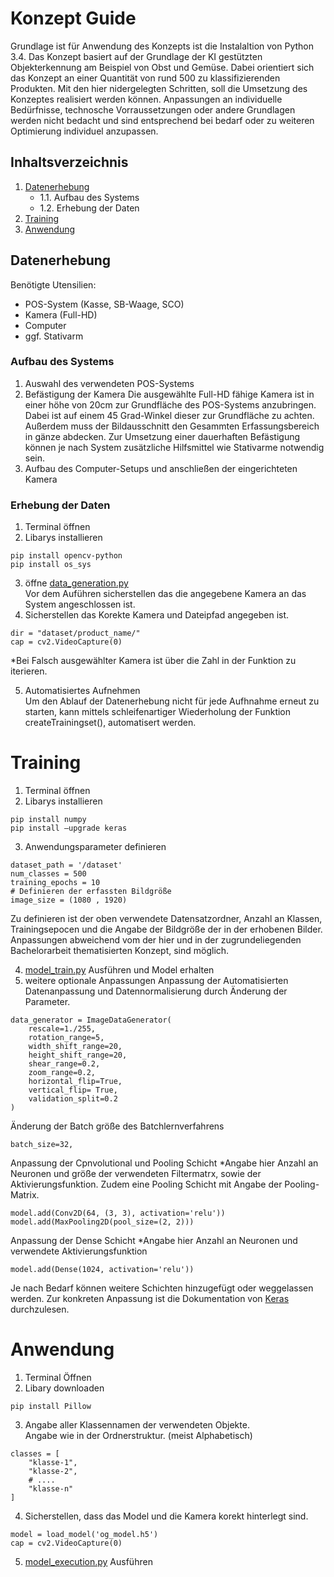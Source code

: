 # Konzept Guide
Grundlage ist für Anwendung des Konzepts ist die Instalaltion von Python 3.4. 
Das Konzept basiert auf der Grundlage der KI gestützten Objekterkennung am Beispiel von Obst und Gemüse. Dabei orientiert sich das Konzept an einer Quantität von rund 500 zu klassifizierenden Produkten.
Mit den hier nidergelegten Schritten, soll die Umsetzung des Konzeptes realisiert werden können. Anpassungen an individuelle Bedürfnisse, technosche Vorraussetzungen oder andere Grundlagen werden nicht bedacht und sind entsprechend bei bedarf oder zu weiteren Optimierung individuel anzupassen.

## Inhaltsverzeichnis

1. [Datenerhebung](#datenerhebung)
    * 1.1. Aufbau des Systems
    * 1.2. Erhebung der Daten
2. [Training](#training)
3. [Anwendung](#anwendung)


## Datenerhebung
Benötigte Utensilien:
- POS-System (Kasse, SB-Waage, SCO)
- Kamera (Full-HD)
- Computer
- ggf. Stativarm

### Aufbau des Systems
1. Auswahl des verwendeten POS-Systems
2. Befästigung der Kamera
    Die ausgewählte Full-HD fähige Kamera ist in einer höhe von 20cm zur Grundfläche des POS-Systems anzubringen. Dabei ist auf einem 45 Grad-Winkel dieser zur Grundfläche zu achten. Außerdem muss der Bildausschnitt den Gesammten Erfassungsbereich in gänze abdecken.
    Zur Umsetzung einer dauerhaften Befästigung können je nach System zusätzliche Hilfsmittel wie Stativarme notwendig sein.
3. Aufbau des Computer-Setups und anschließen der eingerichteten Kamera

### Erhebung der Daten
1. Terminal öffnen
2. Libarys installieren
```
pip install opencv-python
pip install os_sys 
```
3. öffne [data_generation.py](Concept\data_generation.py)  
Vor dem Auführen sicherstellen das die angegebene Kamera an das System angeschlossen ist. 
4. Sicherstellen das Korekte Kamera und Dateipfad angegeben ist.
```
dir = "dataset/product_name/"
cap = cv2.VideoCapture(0) 
```
*Bei Falsch ausgewählter Kamera ist über die Zahl in der Funktion zu iterieren.

5. Automatisiertes Aufnehmen  
Um den Ablauf der Datenerhebung nicht für jede Aufhnahme erneut zu starten, kann mittels schleifenartiger Wiederholung der Funktion createTrainingset(), automatisert werden. 

# Training
1. Terminal öffnen
2. Libarys installieren
```
pip install numpy
pip install —upgrade keras
```
3. Anwendungsparameter definieren
```
dataset_path = '/dataset'
num_classes = 500
training_epochs = 10
# Definieren der erfassten Bildgröße
image_size = (1080 , 1920)
```
Zu definieren ist der oben verwendete Datensatzordner, Anzahl an Klassen, Trainingsepocen und die Angabe der Bildgröße der in der erhobenen Bilder.
Anpassungen abweichend vom der hier und in der zugrundeliegenden Bachelorarbeit thematisierten Konzept, sind möglich. 

4. [model_train.py](Concept\model_train.py) Ausführen und Model erhalten
5. weitere optionale Anpassungen
Anpassung der Automatisierten Datenanpassung und Datennormalisierung durch Änderung der Parameter.
```
data_generator = ImageDataGenerator(
    rescale=1./255,
    rotation_range=5,
    width_shift_range=20,
    height_shift_range=20,
    shear_range=0.2,
    zoom_range=0.2,
    horizontal_flip=True,
    vertical_flip= True,
    validation_split=0.2
)
```
Änderung der Batch größe des Batchlernverfahrens
```
batch_size=32, 
```
Anpassung der Cpnvolutional und Pooling Schicht
*Angabe hier Anzahl an Neuronen und größe der verwendeten Filtermatrx, sowie der Aktivierungsfunktion. Zudem eine Pooling Schicht mit Angabe der Pooling-Matrix.
```
model.add(Conv2D(64, (3, 3), activation='relu'))
model.add(MaxPooling2D(pool_size=(2, 2)))
```
Anpassung der Dense Schicht 
*Angabe hier Anzahl an Neuronen und verwendete Aktivierungsfunktion
```
model.add(Dense(1024, activation='relu'))
```
Je nach Bedarf können weitere Schichten hinzugefügt oder weggelassen werden. 
Zur konkreten Anpassung ist die Dokumentation von [Keras](https://keras.io/getting_started/)   durchzulesen. 

# Anwendung
1. Terminal Öffnen
2. Libary downloaden
```
pip install Pillow
```
3. Angabe aller Klassennamen der verwendeten Objekte.  
Angabe wie in der Ordnerstruktur. (meist Alphabetisch)
```
classes = [
    "klasse-1",
    "klasse-2",
    # ....
    "klasse-n"
]
```

4. Sicherstellen, dass das Model und die Kamera korekt hinterlegt sind.
```
model = load_model('og_model.h5')
cap = cv2.VideoCapture(0)
```

5. [model_execution.py](Concept\model_execution.py) Ausführen